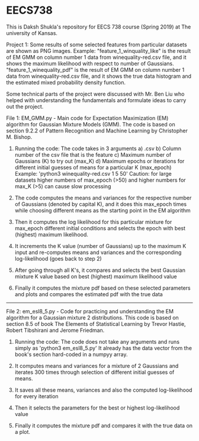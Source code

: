 # EECS738
This is Daksh Shukla's repository for EECS 738 course (Spring 2019) at The university of Kansas.

Project 1:
Some results of some selected features from particular datasets are shown as PNG images.
Example: "feature_1_winquality_like" is the result of EM GMM on column number 1 data from
winequality-red.csv file, and it shows the maximum likelihood with respect to number of Gaussians.
"feature_1_winequality_pdf"  is the result of EM GMM on column number 1 data from
winequality-red.csv file, and it shows the true data histogram and the estimated mixed
probability density function.

Some technical parts of the project were discussed with Mr. Ben Liu who helped with
understanding the fundamentals and formulate ideas to carry out the project.

File 1: EM_GMM.py - Main code for Expectation Maximization (EM) algorithm for Gaussian Mixture Models (GMM).
The code is based on section 9.2.2 of Pattern Recognition and Machine Learning by Christopher M. Bishop.

1. Running the code: The code takes in 3 arguments
	a) <filename>.csv
	b) Column number of the csv file that is the feature
	c) Maximum number of Gaussians (K) to try out (max_K)
	d) Maximum epochs or iterations for different initial guesses of means for a particular K (max_epoch)
Example: 'python3 winequality-red.csv 1 5 50'
Caution: for large datasets higher numbers of max_epoch (>50) and higher numbers for max_K (>5) can cause slow processing

2. The code computes the means and variances for the respective number of Gaussians (denoted by capital K),
and it does this max_epoch times while choosing different means as the starting point in the EM algorithm

3. Then it computes the log likelihood for this particular mixture for max_epoch different initial conditions and
selects the epoch with best (highest) maximum likelihood.

4. It increments the K value (number of Gaussians) up to the maximum K input and re-computes means and variances and
the corresponding log-likelihood (goes back to step 2)

5. After going through all K's, it compares and selects the best Gaussian mixture K value based on best (highest)
maximum likelihood value

6. Finally it computes the mixture pdf based on these selected parameters and plots and compares the
estimated pdf with the true data

-------------------------------------------------------------------------------------------------------------------------------------------------------

File 2: em_esl8_5.py - Code for practicing and understanding the EM algorithm for a Gaussian mixture 2 distributions.
This code is based on section 8.5 of book The Elements of Statistical Learning by Trevor Hastie, Robert Tibshirani and Jerome Friedman.

1. Running the code: The code does not take any arguments and runs simply as 'python3 em_esl8_5.py'
It already has the data vector from the book's section hard-coded in a numpyy array.

2. It computes means and variances for a mixture of 2 Gaussians and iterates 300 times through selection of
different initial guesses of means.

3. It saves all these means, variances and also the computed log-likelihood for every iteration

4. Then it selects the parameters for the best or highest log-likelihood value

5. Finally it computes the mixture pdf and compares it with the true data on a plot.